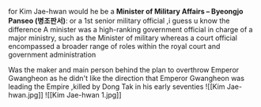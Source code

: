 for Kim Jae-hwan would he be a **Minister of Military Affairs – Byeongjo Panseo (병조판서)**: or a 1st senior military official ,i guess u know the difference A minister was a high-ranking government official in charge of a major ministry, such as the Minister of military whereas a court official encompassed a broader range of roles within the royal court and government administration

Was the maker and main person behind the plan to overthrow Emperor Gwangheon as he didn't like the direction that Emperor Gwangheon was leading the Empire ,killed by Dong Tak in his early seventies
![[Kim Jae-hwan.jpg]]
![[Kim Jae-hwan 1.jpg]]
